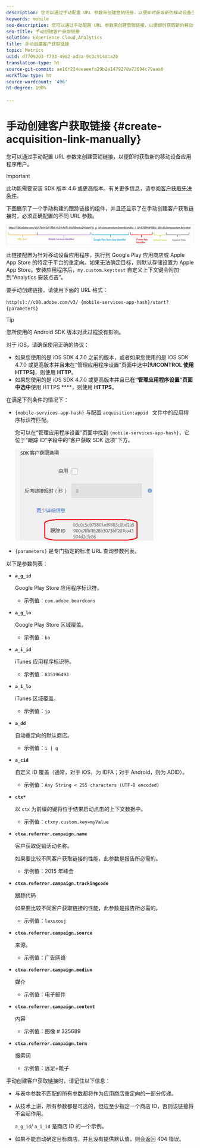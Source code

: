 ```yaml
---
description: 您可以通过手动配置 URL 参数来创建营销链接，以便即时获取新的移动设备应用程序用户。
keywords: mobile
seo-description: 您可以通过手动配置 URL 参数来创建营销链接，以便即时获取新的移动设备应用程序用户。
seo-title: 手动创建客户获取链接
solution: Experience Cloud,Analytics
title: 手动创建客户获取链接
topic: Metrics
uuid: d7709203-f793-4982-adaa-9c3c914aca2b
translation-type: ht
source-git-commit: ae16f224eeaeefa29b2e1479270a72694c79aaa0
workflow-type: ht
source-wordcount: '496'
ht-degree: 100%

---
```



# 手动创建客户获取链接 {#create-acquisition-link-manually}

您可以通过手动配置 URL 参数来创建营销链接，以便即时获取新的移动设备应用程序用户。

>[!IMPORTANT]
>
>此功能需要安装 SDK 版本 4.6 或更高版本。有关更多信息，请参阅[客户获取先决条件](/help/using/acquisition-main/c-acquisition-prerequisites.md)。

下图展示了一个手动构建的跟踪链接的组件，并且还显示了在手动创建客户获取链接时，必须正确配置的不同 URL 参数。

![](assets/acquisition_url.png)

此链接配置为针对移动设备应用程序，执行到 Google Play 应用商店或 Apple App Store 的特定于平台的重定向。如果无法确定目标，则默认存储设置为 Apple App Store。安装应用程序后，`my.custom.key:test` 自定义上下文键会附加到“Analytics 安装点击”。

要手动创建链接，请使用下面的 URL 格式：

`http(s)://c00.adobe.com/v3/ {mobile-services-app-hash}/start? {parameters}`

>[!TIP]
>
>您所使用的 Android SDK 版本对此过程没有影响。

对于 iOS，请确保使用正确的协议：

* 如果您使用的是 iOS SDK 4.7.0 之前的版本，或者如果您使用的是 iOS SDK 4.7.0 或更高版本并且&#x200B;**未**&#x200B;在“管理应用程序设置”页面中选中&#x200B;**[!UICONTROL 使用 HTTPS]**，则使用 **HTTP**。
* 如果您使用的是 iOS SDK 4.7.0 或更高版本并且已&#x200B;**在“管理应用程序设置”页面中选中**&#x200B;使用 HTTPS ****，则使用 **HTTPS**。

在满足下列条件的情况下：

* `{mobile-services-app-hash}` 与配置 `acquisition:appid ` 文件中的应用程序标识符匹配。

   您可以在“管理应用程序设置”页面中找到 `{mobile-services-app-hash}`，它位于“跟踪 ID”字段中的“客户获取 SDK 选项”下方。

   ![](assets/tracking-id.png)

* `{parameters}` 是专门指定的标准 URL 查询参数列表。

以下是参数列表：

* **`a_g_id`**

   Google Play Store 应用程序标识符。

   * 示例值：`com.adobe.beardcons`

* **`a_g_lo`**

   Google Play Store 区域覆盖。

   * 示例值：`ko`

* **`a_i_id`**

   iTunes 应用程序标识符。

   * 示例值：`835196493`

* **`a_i_lo`**

   iTunes 区域覆盖。

   * 示例值：`jp`

* **`a_dd`**

   自动重定向的默认商店。

   * 示例值：`i | g`

* **`a_cid`**

   自定义 ID 覆盖（通常，对于 iOS，为 IDFA；对于 Android，则为 ADID）。

   * 示例值：`Any String < 255 characters (UTF-8 encoded)`

* **`ctx*`**

   以 `ctx` 为前缀的键将位于结果启动点击的上下文数据中。

   * 示例值：`ctxmy.custom.key=myValue`

* **`ctxa.referrer.campaign.name`**

   客户获取促销活动名称。

   如果要比较不同客户获取链接的性能，此参数是报告所必需的。

   * 示例值：2015 年峰会

* **`ctxa.referrer.campaign.trackingcode`**

   跟踪代码

   如果要比较不同客户获取链接的性能，此参数是报告所必需的。

   * 示例值：`lexsxouj`

* **`ctxa.referrer.campaign.source`**

   来源。

   * 示例值：广告网络

* **`ctxa.referrer.campaign.medium`**

   媒介

   * 示例值：电子邮件

* **`ctxa.referrer.campaign.content`**

   内容

   * 示例值：图像 # 325689

* **`ctxa.referrer.campaign.term`**

   搜索词

   * 示例值：远足+靴子


手动创建客户获取链接时，请记住以下信息：

* 与表中参数不匹配的所有参数都将作为应用商店重定向的一部分传递。
* 从技术上讲，所有参数都是可选的，但应至少指定一个商店 ID，否则该链接将不会起作用。

   `a_g_id`/ `a_i_id` 是商店 ID 的一个示例。

* 如果不能自动确定目标商店，并且没有提供默认值，则会返回 404 错误。

